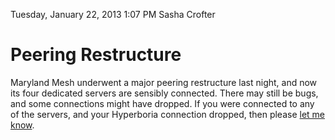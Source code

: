 Tuesday, January 22, 2013
1:07 PM
Sasha Crofter

# Peering Restructure

Maryland Mesh underwent a major peering restructure last night, and now its four dedicated servers are sensibly connected. There may still be bugs, and some connections might have dropped. If you were connected to any of the servers, and your Hyperboria connection dropped, then please [let me know](/contact.php).